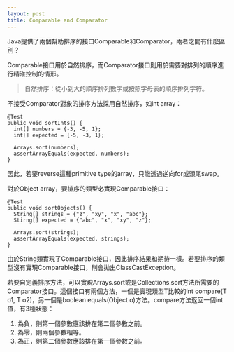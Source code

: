 ```yaml
---
layout: post
title: Comparable and Comparator
---
```


Java提供了兩個幫助排序的接口Comparable和Comparator，兩者之間有什麼區別？

Comparable接口用於自然排序，而Comparator接口則用於需要對排列的順序進行精淮控制的情形。

> 自然排序：從小到大的順序排列數字或按照字母表的順序排列字符。

不接受Comparator對象的排序方法採用自然排序，如int array：
```
@Test
public void sortInts() {
  int[] numbers = {-3, -5, 1};
  int[] expected = {-5, -3, 1};
  
  Arrays.sort(numbers);
  assertArrayEquals(expected, numbers);
}
```
因此，若要reverse這種primitive type的array，只能透過逆向for或頭尾swap。

對於Object array，要排序的類型必實現Comparable接口：
```
@Test
public void sortObjects() {
  String[] strings = {"z", "xy", "x", "abc"};
  Stirng[] expected = {"abc", "x", "xy", "z"};
  
  Arrays.sort(strings);
  assertArrayEquals(expected, strings);
}
```
由於String類實現了Comparable接口，因此排序結果和期待一樣。若要排序的類型沒有實現Comparable接口，則會拋出ClassCastException。

若要自定義排序方法，可以實現Arrays.sort或是Collections.sort方法所需要的Comparator接口。這個接口有兩個方法，一個是實現類型T比較的int compare(T o1, T o2)，另一個是boolean equals(Object o)方法。compare方法返回一個int值，有3種狀態：
1. 為負，則第一個參數應該排在第二個參數之前。
2. 為零，則兩個參數相等。
3. 為正，則第二個參數應該排在第一個參數之前。
